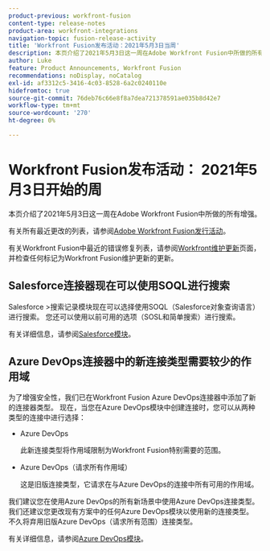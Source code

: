 ```yaml
---
product-previous: workfront-fusion
content-type: release-notes
product-area: workfront-integrations
navigation-topic: fusion-release-activity
title: 'Workfront Fusion发布活动：2021年5月3日当周'
description: 本页介绍了2021年5月3日这一周在Adobe Workfront Fusion中所做的所有增强。
author: Luke
feature: Product Announcements, Workfront Fusion
recommendations: noDisplay, noCatalog
exl-id: af3312c5-3416-4c03-8528-6a2c0240110e
hidefromtoc: true
source-git-commit: 76deb76c66e8f8a7dea721378591ae035b8d42e7
workflow-type: tm+mt
source-wordcount: '270'
ht-degree: 0%

---
```


# Workfront Fusion发布活动： 2021年5月3日开始的周

本页介绍了2021年5月3日这一周在Adobe Workfront Fusion中所做的所有增强。

有关所有最近更改的列表，请参阅[Adobe Workfront Fusion发行活动](../../../product-announcements/product-releases/fusion-release-activity/fusion-release-activity.md)。

有关Workfront Fusion中最近的错误修复列表，请参阅[Workfront维护更新](https://experienceleague.adobe.com/docs/workfront-known-issues/releases/current-updates.html)页面，并检查任何标记为Workfront Fusion维护更新的更新。

## Salesforce连接器现在可以使用SOQL进行搜索

Salesforce >搜索记录模块现在可以选择使用SOQL（Salesforce对象查询语言）进行搜索。 您还可以使用以前可用的选项（SOSL和简单搜索）进行搜索。

有关详细信息，请参阅[Salesforce模块](../../../workfront-fusion/apps-and-their-modules/salesforce-modules.md)。

## Azure DevOps连接器中的新连接类型需要较少的作用域

为了增强安全性，我们已在Workfront Fusion Azure DevOps连接器中添加了新的连接器类型。 现在，当您在Azure DevOps模块中创建连接时，您可以从两种类型的连接中进行选择：

* Azure DevOps

  此新连接类型将作用域限制为Workfront Fusion特别需要的范围。

* Azure DevOps（请求所有作用域）

  这是旧版连接类型，它请求在与Azure DevOps的连接中所有可用的作用域。

我们建议您在使用Azure DevOps的所有新场景中使用Azure DevOps连接类型。 我们还建议您更改现有方案中的任何Azure DevOps模块以使用新的连接类型。 不久将弃用旧版Azure DevOps（请求所有范围）连接类型。

有关详细信息，请参阅[Azure DevOps模块](../../../workfront-fusion/apps-and-their-modules/azure-dev-ops.md)。
